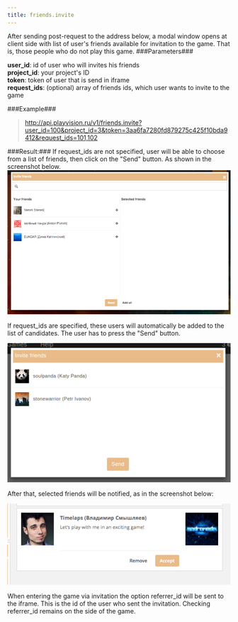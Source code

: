 ```yaml
---
title: friends.invite
---
```


After sending post-request to the address below, a modal window opens at client side with list of user's friends available for invitation to the game. That is, those people who do not play this game.
###Parameters###

**user_id**: id of user who will invites his friends<br>
**project_id**: your project's ID<br>
**token**: token of user that is send in iframe<br>
**request_ids**: (optional) array of friends ids, which user wants to invite to the game

###Example###

> http://api.playvision.ru/v1/friends.invite?user_id=100&project_id=3&token=3aa6fa7280fd879275c425f10bda9412&request_ids=101,102

###Result:###
If request_ids are not specified, user will be able to choose from a list of friends, then click on the "Send" button. As shown in the screenshot below.
![invitation window](/images/friends/invite.png "Invitation window")

If request_ids are specified, these users will automatically be added to the list of candidates. The user has to press the "Send" button.

![invitation window](/images/friends/invite_request_ids.png "Invitation window")

After that, selected friends will be notified, as in the screenshot below:

![notify](/images/friends/notification.png "notify")

When entering the game via invitation the option referrer_id will be sent to the iframe. This is the id of the user who sent the invitation. Checking referrer_id remains on the side of the game.
